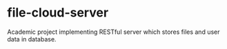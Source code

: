 # file-cloud-server

Academic project implementing RESTful server which stores files and user data in database.
